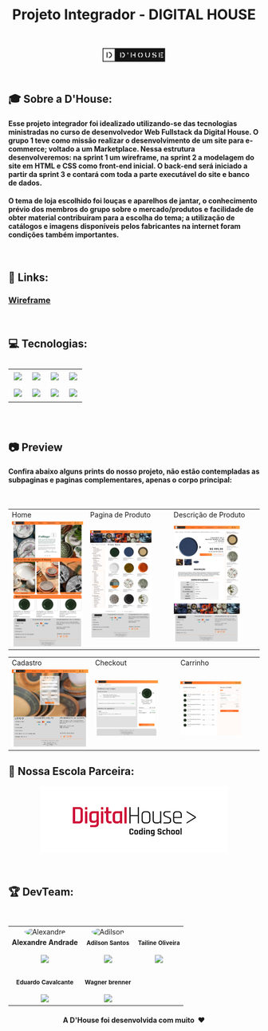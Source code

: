  <h1 align="center"> Projeto Integrador - DIGITAL HOUSE</h1>
 <br>
 <p align="center">
<img align="center" src="https://github.com/AllezitoBR/ProjetoIntegrador-DH/blob/master/images/logo.jpeg" style="width: 25%;" alt="Logo da D'House">
</p>

<br>

<h2>🎓 Sobre a D'House:</h2>
<h4> Esse projeto integrador foi idealizado utilizando-se das tecnologias ministradas no curso de desenvolvedor Web Fullstack da Digital House. O grupo 1 teve como  missão realizar o desenvolvimento de um site  para e-commerce; voltado a um Marketplace. Nessa estrutura desenvolveremos: na sprint 1 um wireframe, na sprint 2 a modelagem do site em HTML e CSS como front-end inicial. O back-end será iniciado a partir da sprint 3 e contará com toda a parte executável do site e banco de dados. </h4>

<h4> O tema de loja escolhido foi louças e aparelhos de jantar, o conhecimento prévio dos membros do grupo sobre o mercado/produtos e facilidade de obter material contribuíram para a escolha do tema; a utilização de catálogos e imagens disponíveis pelos fabricantes na internet foram condições também importantes.</h4>

<br>

<h2>🔗 Links:</h2>
<h3> <a href="https://www.figma.com/file/qSoeSykA7muHczPdsNDFoS/PI-DIgital-House">Wireframe</a></h3>
<br>

<h2>💻 Tecnologias: <h2>
<table align="center" style=" width: 60%" >
  <tr>
    <td align="center">
    <img  src="https://img.shields.io/badge/HTML5-E34F26?style=for-the-badge&logo=html5&logoColor=white">
   <td align="center">
   <img  src="https://img.shields.io/badge/GitHub-100000?style=for-the-badge&logo=github&logoColor=white">
   <td align="center">
   <img  src="https://img.shields.io/badge/CSS3-1572B6?style=for-the-badge&logo=css3&logoColor=white">
   <td align="center">
   <img  src="https://img.shields.io/badge/Visual_Studio-FFFF00?style=for-the-badge&logo=visual%20studio&logoColor=black">
    </tr>
  <tr>
   <td align="center">
   <img  src="https://img.shields.io/badge/Bootstrap-563D7C?style=for-the-badge&logo=bootstrap&logoColor=white">
   <td align="center">
   <img  src="https://img.shields.io/badge/JavaScript-323330?style=for-the-badge&logo=javascript&logoColor=F7DF1E">
   <td align="center">
   <img  src="https://img.shields.io/badge/Git-F05032?style=for-the-badge&logo=git&logoColor=whitee">
   <td align="center">
   <img  src=" https://img.shields.io/badge/MySQL-00000F?style=for-the-badge&logo=mysql&logoColor=white">
  </tr>
</table>
  <br>

<h2>📷 Preview</h2>  
 <h4>Confira abaixo alguns prints do nosso projeto, não estão contempladas as subpaginas e paginas complementares, apenas o corpo principal:</h4>
  <br>

<table>
  <tr>
    <td>Home</td>
     <td>Pagina de Produto</td>
     <td>Descrição de Produto</td>
  </tr>
  <tr>
    <td><img src="https://github.com/AllezitoBR/ProjetoIntegrador-DH/blob/master/images/Group%2022.png" style="width: 80% alt="Cadastro"></td>
    <td><img src="https://github.com/AllezitoBR/ProjetoIntegrador-DH/blob/master/images/Group%2017.png" style="width: 80%;" alt="Checkout"></td>
    <td><img src="https://github.com/AllezitoBR/ProjetoIntegrador-DH/blob/master/images/Group%2018.png" style="width: 80%;" alt="Carrinho"></td>
  </tr>
  </table>
<table>
  <tr>
    <td>Cadastro</td>
     <td>Checkout</td>
     <td>Carrinho</td>
  </tr>
  <tr>
    <td><img src="https://github.com/AllezitoBR/ProjetoIntegrador-DH/blob/master/images/Group%2024.png" style="width: 80% alt="Cadastro"></td>
    <td><img src="https://github.com/AllezitoBR/ProjetoIntegrador-DH/blob/master/images/Checkout.png" style="width: 80%;" alt="Checkout"></td>
    <td><img src="https://github.com/AllezitoBR/ProjetoIntegrador-DH/blob/master/images/Group%2020.png" style="width: 80%;" alt="Carrinho"></td>
  </tr>
  </table>
  
  <h2>💙 Nossa Escola Parceira: </h2>
  
  <p align="center">
    <img src="https://github.com/AllezitoBR/ProjetoIntegrador-DH/blob/master/images/DH.png" style="width: 40% alt="DH"></td>
</p>
<br>
                                                                                                                      
<h2>🏆 DevTeam: </h2>
<br>

<table>
  <tr>
  <td align="center"><img style="width: 70%; border-radius: 50%" 
  src="https://avatars.githubusercontent.com/u/105394498?s=400&u=01a2e2bd5af63a478b8095e1dcfdecdb626cbb92&v=4"
   alt="Alexandre"/><br /><sub style="font-size: 14px"><b>Alexandre Andrade</b></sub><br /> 
  <a href="https://www.linkedin.com/in/alexandre-andrade-1707b252/" alt="Linkedin">
  <br>
<img src="https://img.shields.io/badge/-Linkedin-1C1C1C?style=for-the-badge&logo=Linkedin&logoColor=00FFFF&link=https://www.linkedin.com/in/alexandre-andrade-1707b252/" style= "width:90px;"/>
  </a>


  <td align="center"><img style="width: 70%; border-radius: 50%"
  src="https://avatars.githubusercontent.com/u/105400615?v=4" 
  alt="Adilson"/><br /><sub><b>Adilson Santos</b></sub></a><br /> 
  <a href="https://www.linkedin.com/in/afsanto/" alt="Linkedin">
  <br>
<img src="https://img.shields.io/badge/-Linkedin-1C1C1C?style=for-the-badge&logo=Linkedin&logoColor=00FFFF&link=https://www.linkedin.com/in/afsanto/"  style= "width:90px;"/>
  </a>

  <td align="center"><img style="width: 70%; border-radius: 50%"
  src="https://avatars.githubusercontent.com/u/95251132?v=4" 
  alt=""/><br /><sub><b>Tailine Oliveira</b></sub></a><br />
  <a href="https://www.linkedin.com/in/tailine-oliveira-12b68a222/" alt="Linkedin">
  <br>
<img src="https://img.shields.io/badge/-Linkedin-1C1C1C?style=for-the-badge&logo=Linkedin&logoColor=00FFFF&link=https://www.linkedin.com/in/tailine-oliveira-12b68a222/" style= "width:90px;"/>
  </a>
  </tr>
  <tr>
  <td align="center"><img style="width: 70%; border-radius: 50%"
  src="https://avatars.githubusercontent.com/u/18662007?v=4"  alt=""/><br /><sub><b>Eduardo Cavalcante</b></sub></a><br />
   <a href="#" alt="Linkedin">
  <br>
  <img src="https://img.shields.io/badge/-Linkedin-1C1C1C?style=for-the-badge&logo=Linkedin&logoColor=00FFFF&link=#"  style= "width:90px;"/>
  </a>

  <td align="center"><img style="width: 70%; border-radius: 50%" 
  src="https://avatars.githubusercontent.com/u/78248942?v=4" 
  alt=""/><br /><sub><b>Wagner brenner</b></sub></a><br />
  <a href="https://www.linkedin.com/in/wagnercarvalhobrenner/" alt="Linkedin">
  <br>
  <img src="https://img.shields.io/badge/-Linkedin-1C1C1C?style=for-the-badge&logo=Linkedin&logoColor=00FFFF&link=https://www.linkedin.com/in/wagnercarvalhobrenner/"  style= "width:90px;"/>
  </a>
  </tr>
</table>
                                                                                 
<h4 align="center">A D'House foi desenvolvida com muito ❤️</h4>
